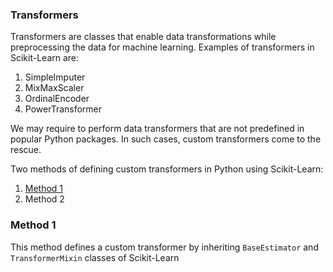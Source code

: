 ### Transformers

Transformers are classes that enable data transformations while preprocessing the data for machine learning. Examples of transformers in Scikit-Learn are:

1. SimpleImputer
2. MixMaxScaler
3. OrdinalEncoder
4. PowerTransformer


We may require to perform data transformers that are not predefined in popular Python packages. In such cases, custom transformers come to the rescue.


Two methods of defining custom transformers in Python using Scikit-Learn:

1. [Method 1](#method-1)
2. Method 2


### Method 1

This method defines a custom transformer by inheriting `BaseEstimator` and `TransformerMixin` classes of Scikit-Learn